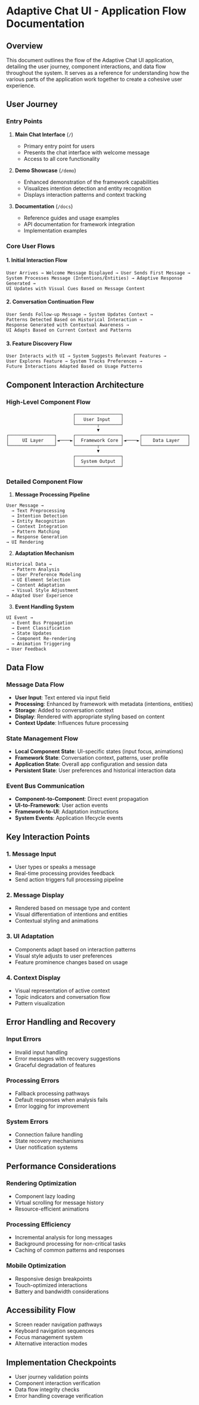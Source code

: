 # Adaptive Chat UI - Application Flow Documentation

## Overview
This document outlines the flow of the Adaptive Chat UI application, detailing the user journey, component interactions, and data flow throughout the system. It serves as a reference for understanding how the various parts of the application work together to create a cohesive user experience.

## User Journey

### Entry Points
1. **Main Chat Interface** (`/`)
   - Primary entry point for users
   - Presents the chat interface with welcome message
   - Access to all core functionality

2. **Demo Showcase** (`/demo`)
   - Enhanced demonstration of the framework capabilities
   - Visualizes intention detection and entity recognition
   - Displays interaction patterns and context tracking

3. **Documentation** (`/docs`)
   - Reference guides and usage examples
   - API documentation for framework integration
   - Implementation examples

### Core User Flows

#### 1. Initial Interaction Flow
```
User Arrives → Welcome Message Displayed → User Sends First Message → 
System Processes Message (Intentions/Entities) → Adaptive Response Generated →
UI Updates with Visual Cues Based on Message Content
```

#### 2. Conversation Continuation Flow
```
User Sends Follow-up Message → System Updates Context → 
Patterns Detected Based on Historical Interaction → 
Response Generated with Contextual Awareness →
UI Adapts Based on Current Context and Patterns
```

#### 3. Feature Discovery Flow
```
User Interacts with UI → System Suggests Relevant Features →
User Explores Feature → System Tracks Preferences →
Future Interactions Adapted Based on Usage Patterns
```

## Component Interaction Architecture

### High-Level Component Flow
```
                         ┌─────────────────┐
                         │   User Input    │
                         └────────┬────────┘
                                  ▼
┌─────────────────┐      ┌─────────────────┐      ┌─────────────────┐
│     UI Layer    │◄────►│  Framework Core │◄────►│    Data Layer   │
└─────────────────┘      └────────┬────────┘      └─────────────────┘
                                  ▼
                         ┌─────────────────┐
                         │  System Output  │
                         └─────────────────┘
```

### Detailed Component Flow

1. **Message Processing Pipeline**
```
User Message → 
  → Text Preprocessing
  → Intention Detection
  → Entity Recognition
  → Context Integration
  → Pattern Matching
  → Response Generation
→ UI Rendering
```

2. **Adaptation Mechanism**
```
Historical Data →
  → Pattern Analysis
  → User Preference Modeling
  → UI Element Selection
  → Content Adaptation
  → Visual Style Adjustment
→ Adapted User Experience
```

3. **Event Handling System**
```
UI Event →
  → Event Bus Propagation
  → Event Classification
  → State Updates
  → Component Re-rendering
  → Animation Triggering
→ User Feedback
```

## Data Flow

### Message Data Flow
- **User Input**: Text entered via input field
- **Processing**: Enhanced by framework with metadata (intentions, entities)
- **Storage**: Added to conversation context
- **Display**: Rendered with appropriate styling based on content
- **Context Update**: Influences future processing

### State Management Flow
- **Local Component State**: UI-specific states (input focus, animations)
- **Framework State**: Conversation context, patterns, user profile
- **Application State**: Overall app configuration and session data
- **Persistent State**: User preferences and historical interaction data

### Event Bus Communication
- **Component-to-Component**: Direct event propagation
- **UI-to-Framework**: User action events
- **Framework-to-UI**: Adaptation instructions
- **System Events**: Application lifecycle events

## Key Interaction Points

### 1. Message Input
- User types or speaks a message
- Real-time processing provides feedback
- Send action triggers full processing pipeline

### 2. Message Display
- Rendered based on message type and content
- Visual differentiation of intentions and entities
- Contextual styling and animations

### 3. UI Adaptation
- Components adapt based on interaction patterns
- Visual style adjusts to user preferences
- Feature prominence changes based on usage

### 4. Context Display
- Visual representation of active context
- Topic indicators and conversation flow
- Pattern visualization

## Error Handling and Recovery

### Input Errors
- Invalid input handling
- Error messages with recovery suggestions
- Graceful degradation of features

### Processing Errors
- Fallback processing pathways
- Default responses when analysis fails
- Error logging for improvement

### System Errors
- Connection failure handling
- State recovery mechanisms
- User notification systems

## Performance Considerations

### Rendering Optimization
- Component lazy loading
- Virtual scrolling for message history
- Resource-efficient animations

### Processing Efficiency
- Incremental analysis for long messages
- Background processing for non-critical tasks
- Caching of common patterns and responses

### Mobile Optimization
- Responsive design breakpoints
- Touch-optimized interactions
- Battery and bandwidth considerations

## Accessibility Flow
- Screen reader navigation pathways
- Keyboard navigation sequences
- Focus management system
- Alternative interaction modes

## Implementation Checkpoints
- User journey validation points
- Component interaction verification
- Data flow integrity checks
- Error handling coverage verification
